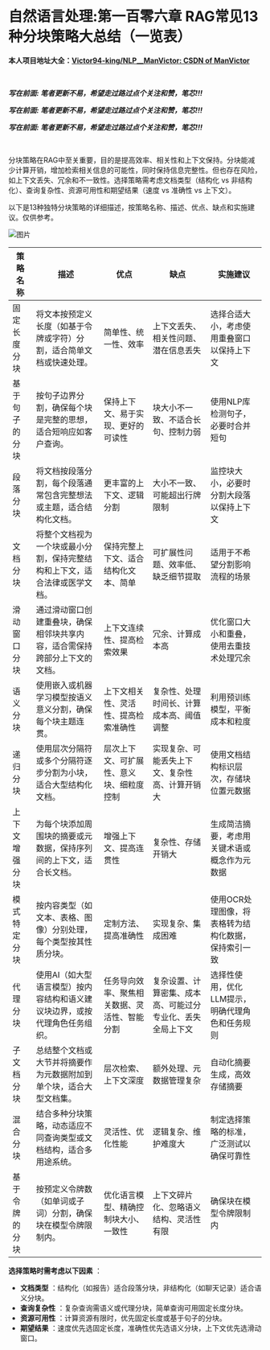 # 自然语言处理:第一百零六章 RAG常见13种分块策略大总结（一览表）

**本人项目地址大全：[Victor94-king/NLP__ManVictor: CSDN of ManVictor](https://github.com/Victor94-king/NLP__ManVictor)**

<br />

***写在前面: 笔者更新不易，希望走过路过点个关注和赞，笔芯!!!***

***写在前面: 笔者更新不易，希望走过路过点个关注和赞，笔芯!!!***

***写在前面: 笔者更新不易，希望走过路过点个关注和赞，笔芯!!!***

<br />


分块策略在RAG中至关重要，目的是提高效率、相关性和上下文保持。分块能减少计算开销，增加检索相关信息的可能性，同时保持信息完整性。但也存在风险，如上下文丢失、冗余和不一致性。选择策略需考虑文档类型（结构化 vs 非结构化）、查询复杂性、资源可用性和期望结果（速度 vs 准确性 vs 上下文）。

以下是13种独特分块策略的详细描述，按策略名称、描述、优点、缺点和实施建议。仅供参考。

![图片](https://mmbiz.qpic.cn/sz_mmbiz_png/kJguDvfjOGDsZ7DYqw8nN3tGmDwZQqQ0l16G9SEYFpXCwkaMbribibO9iaTd02I3FuYheSOPpXrEu5OOrvIvPnURA/640?wx_fmt=png&from=appmsg&tp=webp&wxfrom=5&wx_lazy=1&wx_co=1)

| **策略名称** | **描述**                                                             | **优点**                               | **缺点**                                             | **实施建议**                                  |
| ------------------ | -------------------------------------------------------------------------- | -------------------------------------------- | ---------------------------------------------------------- | --------------------------------------------------- |
| 固定长度分块       | 将文本按预定义长度（如基于令牌或字符）分割，适合简单文档或快速处理。       | 简单性、统一性、效率                         | 上下文丢失、相关性问题、潜在信息丢失                       | 选择合适大小，考虑使用重叠窗口以保持上下文          |
| 基于句子的分块     | 按句子边界分割，确保每个块是完整的思想，适合短响应如客户查询。             | 保持上下文、易于实现、更好的可读性           | 块大小不一致、不适合长句、控制力弱                         | 使用NLP库检测句子，必要时合并短句                   |
| 段落分块           | 将文档按段落分割，每个段落通常包含完整想法或主题，适合结构化文档。         | 更丰富的上下文、逻辑分割                     | 大小不一致、可能超出行牌限制                               | 监控块大小，必要时分割大段落以保持上下文            |
| 文档分块           | 将整个文档视为一个块或最小分割，保持完整结构和上下文，适合法律或医学文档。 | 保持完整上下文、适合结构化文本、简单         | 可扩展性问题、效率低、缺乏细节提取                         | 适用于不希望分割影响流程的场景                      |
| 滑动窗口分块       | 通过滑动窗口创建重叠块，确保相邻块共享内容，适合需保持跨部分上下文的文档。 | 上下文连续性、提高检索效果                   | 冗余、计算成本高                                           | 优化窗口大小和重叠，使用去重技术处理冗余            |
| 语义分块           | 使用嵌入或机器学习模型按语义意义分割，确保每个块主题连贯。                 | 上下文相关性、灵活性、提高检索准确性         | 复杂性、处理时间长、计算成本高、阈值调整                   | 利用预训练模型，平衡成本和粒度                      |
| 递归分块           | 使用层次分隔符或多个分隔符逐步分割为小块，适合大型结构化文档。             | 层次上下文、可扩展性、意义块、细粒度控制     | 实现复杂、可能丢失上下文、复杂性高、计算开销大             | 使用文档结构标识层次，存储块位置元数据              |
| 上下文增强分块     | 为每个块添加周围块的摘要或元数据，保持序列间的上下文，适合长文档。         | 增强上下文、提高连贯性                       | 复杂性、存储开销大                                         | 生成简洁摘要，考虑用关键术语或概念作为元数据        |
| 模式特定分块       | 按内容类型（如文本、表格、图像）分别处理，每个类型按其性质分块。           | 定制方法、提高准确性                         | 实现复杂、集成困难                                         | 使用OCR处理图像，将表格转为结构化数据，保持索引一致 |
| 代理分块           | 使用AI（如大型语言模型）按内容结构和语义建议块边界，或按代理角色任务组织。 | 任务导向效率、聚焦相关数据、灵活性、智能分割 | 复杂设置、计算密集、成本高、可能过分专业化、丢失全局上下文 | 选择性使用，优化LLM提示，明确代理角色和任务规则     |
| 子文档分块         | 总结整个文档或大节并将摘要作为元数据附加到单个块，适合大型文档集。         | 层次检索、上下文深度                         | 额外处理、元数据管理复杂                                   | 自动化摘要生成，高效存储摘要                        |
| 混合分块           | 结合多种分块策略，动态适应不同查询类型或文档结构，适合多用途系统。         | 灵活性、优化性能                             | 逻辑复杂、维护难度大                                       | 制定选择策略的标准，广泛测试以确保可靠性            |
| 基于令牌的分块     | 按预定义令牌数（如单词或子词）分割，确保块在模型令牌限制内。               | 优化语言模型、精确控制块大小、一致性         | 上下文碎片化、忽略语义结构、灵活性有限                     | 确保块在模型令牌限制内                              |

 **选择策略时需考虑以下因素** ：

* **文档类型** ：结构化（如报告）适合段落分块，非结构化（如聊天记录）适合语义分块。
* **查询复杂性** ：复杂查询需语义或代理分块，简单查询可用固定长度分块。
* **资源可用性** ：计算资源有限时，优先固定长度或基于句子的分块。
* **期望结果** ：速度优先选固定长度，准确性优先选语义分块，上下文优先选滑动窗口。

